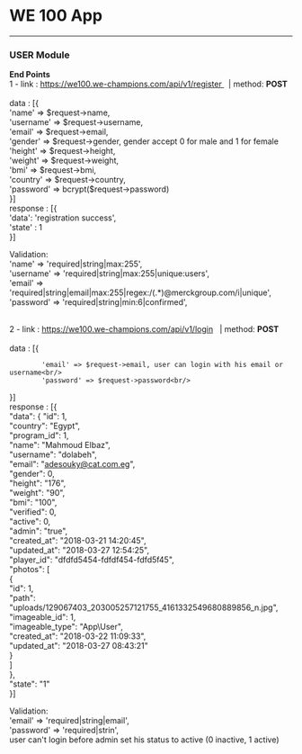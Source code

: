 <h1> WE 100 App</h1>
<hr>
<h3> USER Module </h3>
<b>End Points</b>
<br/>
1 - link : <a href="#"> https://we100.we-champions.com/api/v1/register </a> &nbsp; |  method: <b>POST</b> <br><br>
data : [{<br/>
             'name' => $request->name,<br/>
            'username' => $request->username,<br/>
            'email' => $request->email,<br/>
            'gender' => $request->gender, gender accept 0 for male and 1 for female<br/>
            'height' => $request->height,<br/>
            'weight' => $request->weight,<br/>
            'bmi' => $request->bmi,<br/>
            'country' => $request->country,<br/>
            'password' => bcrypt($request->password)<br/>
}]
<br/>
response : [{<br/>
  'data': 'registration success',<br>
  'state' : 1 
<br/>}]

Validation: <br>
            'name' => 'required|string|max:255',<br>
            'username' => 'required|string|max:255|unique:users',<br>
            'email' => 'required|string|email|max:255|regex:/(.*)@merckgroup\.com/i|unique',<br>
            'password' => 'required|string|min:6|confirmed',<br>
<br>      
      
      
2 - link : <a href="#"> https://we100.we-champions.com/api/v1/login </a> &nbsp; |  method: <b>POST</b> <br><br>
data : [{<br/>
             
            'email' => $request->email, user can login with his email or username<br/>
            'password' => $request->password<br/>
}]
<br/>
response : [{<br/>
  "data": {
        "id": 1,<br>
        "country": "Egypt",<br>
        "program_id": 1,<br>
        "name": "Mahmoud Elbaz",<br>
        "username": "dolabeh",<br>
        "email": "adesouky@cat.com.eg",<br>
        "gender": 0,<br>
        "height": "176",<br>
        "weight": "90",<br>
        "bmi": "100",<br>
        "verified": 0,<br>
        "active": 0,<br>
        "admin": "true",<br>
        "created_at": "2018-03-21 14:20:45",<br>
        "updated_at": "2018-03-27 12:54:25",<br>
        "player_id": "dfdfd5454-fdfdf454-fdfd5f45",<br>
        "photos": [<br>
            {<br>
                "id": 1,<br>
                "path": "uploads/129067403_203005257121755_4161332549680889856_n.jpg",<br>
                "imageable_id": 1,<br>
                "imageable_type": "App\\User",<br>
                "created_at": "2018-03-22 11:09:33",<br>
                "updated_at": "2018-03-27 08:43:21"<br>
            }<br>
        ]<br>
    },<br>
    "state": "1"
<br/>}]

Validation: <br>
            'email' => 'required|string|email',<br>
            'password' => 'required|strin',<br>
            user can't login before admin set his status to active (0 inactive, 1 active)<br>

